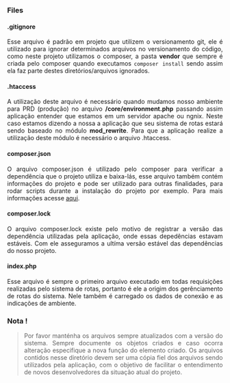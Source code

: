 ### Files

#### .gitignore

<p style="text-align: justify;">
Esse arquivo é padrão em projeto que utilizem o versionamento git, ele é utilizado para ignorar determinados arquivos no versionamento do código, como neste projeto utilizamos o composer, a pasta <b>vendor</b> que sempre é criada pelo composer quando executamos <code class="markdown">composer install</code> sendo assim ela faz parte destes diretórios/arquivos ignorados.
</p>

#### .htaccess

<p style="text-align: justify;">
A utilização deste arquivo é necessário quando mudamos nosso ambiente para PRD (produção) no arquivo <b>/core/environment.php</b> passando assim aplicação entender que estamos em um servidor apache ou ngnix. Neste caso estamos dizendo a nossa a aplicação que seu sistema de rotas estará sendo baseado no módulo <b>mod_rewrite</b>. Para que a aplicação realize a utilização deste módulo é necessário o arquivo .htaccess.
</p>

#### composer.json

<p style="text-align: justify;">
O arquivo composer.json é utilizado pelo composer para verificar a dependência que o projeto utiliza e baixa-lás, esse arquivo também contém informações do projeto e pode ser utilizado para outras finalidades, para rodar scripts durante a instalação do projeto por exemplo. Para mais informações acesse <a href="https://getcomposer.org/doc/04-schema.md">aqui</a>.
</p>

#### composer.lock

<p style="text-align: justify;">
O arquivo composer.lock existe pelo motivo de registrar a versão das dependência utilizadas pela aplicação, onde essas depedências estavam estáveis. Com ele asseguramos a ultíma versão estável das dependências do nosso projeto.
</p>

#### index.php

<p style="text-align: justify;">
Esse arquivo é sempre o primeiro arquivo executado em todas requisições realizadas pelo sistema de rotas, portanto é ele a origim dos gerênciamento de rotas do sistema. Nele também é carregado os dados de conexão e as indicações de ambiente.
</p>

### Nota !

><p style="text-align: justify;">Por favor manténha os arquivos sempre atualizados com a versão do sistema. Sempre documente os objetos criados e caso ocorra alteração especifique a nova função do elemento criado. Os arquivos contidos nesse diretório devem ser uma cópia fiel dos arquivos sendo utilizados pela aplicação, com o objetivo de facilitar o entendimento de novos desenvolvedores da situação atual do projeto.</p>